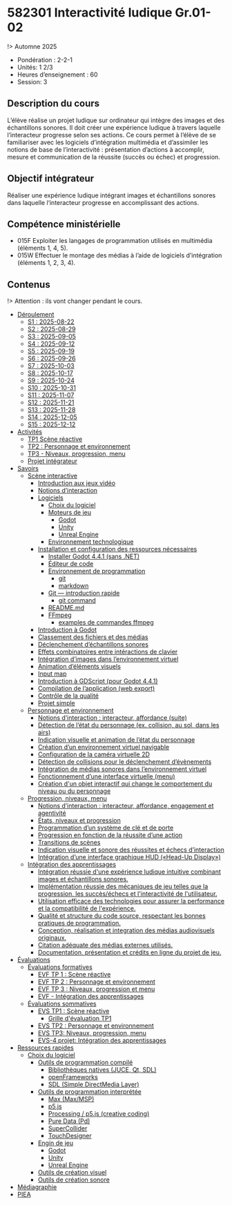 # <!-- varexp:begin COURS  -->582301 Interactivité ludique Gr.01-02<!-- varexp:end -->

!> Automne 2025

* Pondération : 2-2-1
* Unités: 1 2/3
* Heures d’enseignement : 60
* Session: 3

## Description du cours

L’élève réalise un projet ludique sur ordinateur qui intègre des images et des échantillons sonores. Il doit créer une expérience ludique à travers laquelle l’interacteur progresse selon ses actions.  Ce cours permet à l’élève de se familiariser avec les logiciels d’intégration multimédia et d’assimiler les notions de base de l’interactivité : présentation d’actions à accomplir, mesure et communication de la réussite (succès ou échec) et progression.

## Objectif intégrateur

Réaliser une expérience ludique intégrant images et échantillons sonores dans laquelle l‘interacteur progresse en accomplissant des actions.

## Compétence ministérielle

- 015F  Exploiter les langages de programmation utilisés en multimédia (éléments 1, 4, 5).
- 015W  Effectuer le montage des médias à l’aide de logiciels d’intégration (éléments 1, 2, 3, 4).

## Contenus 

!> Attention : ils vont changer pendant le cours.

<!-- start-replace-subnav -->
* [Déroulement](/01-deroulement/)
    * [S1 : <!-- varexp:begin S1 -->2025-08-22<!-- varexp:end -->](/01-deroulement/01/)
    * [S2 : <!-- varexp:begin S2 -->2025-08-29<!-- varexp:end -->](/01-deroulement/02/)
    * [S3 : <!-- varexp:begin S3 -->2025-09-05<!-- varexp:end -->](/01-deroulement/03/)
    * [S4 : <!-- varexp:begin S4 -->2025-09-12<!-- varexp:end -->](/01-deroulement/04/)
    * [S5 : <!-- varexp:begin S5 -->2025-09-19<!-- varexp:end -->](/01-deroulement/05/)
    * [S6 : <!-- varexp:begin S6 -->2025-09-26<!-- varexp:end -->](/01-deroulement/06/)
    * [S7 : <!-- varexp:begin S7 -->2025-10-03<!-- varexp:end -->](/01-deroulement/07/)
    * [S8 : <!-- varexp:begin S8 -->2025-10-17<!-- varexp:end -->](/01-deroulement/08/)
    * [S9 : <!-- varexp:begin S9 -->2025-10-24<!-- varexp:end -->](/01-deroulement/09/)
    * [S10 : <!-- varexp:begin S10 -->2025-10-31<!-- varexp:end -->](/01-deroulement/10/)
    * [S11 : <!-- varexp:begin S11 -->2025-11-07<!-- varexp:end -->](/01-deroulement/11/)
    * [S12 : <!-- varexp:begin S12 -->2025-11-21<!-- varexp:end -->](/01-deroulement/12/)
    * [S13 : <!-- varexp:begin S13 -->2025-11-28<!-- varexp:end -->](/01-deroulement/13/)
    * [S14 : <!-- varexp:begin S14 -->2025-12-05<!-- varexp:end -->](/01-deroulement/14/)
    * [S15 : <!-- varexp:begin S15 -->2025-12-12<!-- varexp:end -->](/01-deroulement/15/)
* [Activités ](/02-activites/)
    * [TP1 Scène réactive](/02-activites/01/)
    * [TP2 : Personnage et environnement](/02-activites/02/)
    * [TP3 - Niveaux, progression, menu](/02-activites/03/)
    * [Projet intégrateur](/02-activites/04/)
* [Savoirs](/03-savoirs/)
    * [Scène interactive](/03-savoirs/01/)
        * [Introduction aux jeux vidéo](/03-savoirs/01/01-intro-jeux-video/)
        * [Notions d’interaction](/03-savoirs/01/02-notions-interactions/)
        * [Logiciels](/03-savoirs/01/03-logiciels/)
            * [Choix du logiciel](/03-savoirs/01/03-logiciels/01-choix-logiciel/)
            * [Moteurs de jeu](/03-savoirs/01/03-logiciels/02-moteurs-de-jeu/)
                * [Godot](/03-savoirs/01/03-logiciels/02-moteurs-de-jeu/godot/)
                * [Unity](/03-savoirs/01/03-logiciels/02-moteurs-de-jeu/unity/)
                * [Unreal Engine](/03-savoirs/01/03-logiciels/02-moteurs-de-jeu/unreal/)
            * [Environnement technologique](/03-savoirs/01/03-logiciels/03-env-techno/)
        * [Installation et configuration des ressources nécessaires](/03-savoirs/01/04-installation/)
            * [Installer Godot 4.4.1 (sans .NET)](/03-savoirs/01/04-installation/01-installation-godot/)
            * [Éditeur de code](/03-savoirs/01/04-installation/02-gestion-code-source/)
            * [Environnement de programmation](/03-savoirs/01/04-installation/03-environnement-programmation/)
                * [git](/03-savoirs/01/04-installation/03-environnement-programmation/git/)
                * [markdown](/03-savoirs/01/04-installation/03-environnement-programmation/markdown/)
            * [Git — introduction rapide](/03-savoirs/01/04-installation/03-git/)
                * [git command](/03-savoirs/01/04-installation/03-git/git-command/)
            * [README.md ](/03-savoirs/01/04-installation/04-readme/)
            * [FFmpeg](/03-savoirs/01/04-installation/05-ffmpeg/)
                * [examples de commandes ffmpeg](/03-savoirs/01/04-installation/05-ffmpeg/examples-ffmpeg/)
        * [Introduction à Godot](/03-savoirs/01/10-intro-godot/)
        * [Classement des fichiers et des médias](/03-savoirs/01/11-classement-fichiers/)
        * [Déclenchement d’échantillons sonores](/03-savoirs/01/12-declenchement-sonore/)
        * [Effets combinatoires entre intéractions de clavier](/03-savoirs/01/13-effets-combinatoires/)
        * [Intégration d’images dans l’environnement virtuel](/03-savoirs/01/14-image-environnement-virtuel/)
        * [Animation d’éléments visuels](/03-savoirs/01/15-animation-elements-visuels/)
        * [Input map](/03-savoirs/01/16-input-map/)
        * [Introduction à GDScript (pour Godot 4.4.1)](/03-savoirs/01/19-gdscript/)
        * [Compilation de l’application (web export)](/03-savoirs/01/20-compilation-export-web/)
        * [Contrôle de la qualité](/03-savoirs/01/21-controle-qualite/)
        * [Projet simple](/03-savoirs/01/30-projet-simple/)
    * [Personnage et environnement](/03-savoirs/02/)
        * [Notions d’interaction : interacteur, affordance (suite)](/03-savoirs/02/01-interactivite-suite/)
        * [Détection de l’état du personnage (ex. collision, au sol, dans les airs)](/03-savoirs/02/02-etats/)
        * [Indication visuelle et animation de l’état du personnage](/03-savoirs/02/03-etats-animation/)
        * [Création d’un environnement virtuel navigable](/03-savoirs/02/04-deplacement-environnement/)
        * [Configuration de la caméra virtuelle 2D](/03-savoirs/02/05-camera2d/)
        * [Détection de collisions pour le déclenchement d’évènements](/03-savoirs/02/06-collisions/)
        * [Intégration de médias sonores dans l’environnement virtuel](/03-savoirs/02/07-localisation-sonore/)
        * [Fonctionnement d’une interface virtuelle (menu)](/03-savoirs/02/08-menu/)
        * [Création d'un objet interactif qui change le comportement du niveau ou du personnage](/03-savoirs/02/09-objet-comportement/)
    * [Progression, niveaux, menu ](/03-savoirs/03/)
        * [Notions d’interaction : interacteur, affordance, engagement et agentivité](/03-savoirs/03/01-interactivite-suite/)
        * [États, niveaux et progression](/03-savoirs/03/02-etat-niveau-progression/)
        * [Programmation d’un système de clé et de porte](/03-savoirs/03/03-clef-porte/)
        * [Progression en fonction de la réussite d’une action](/03-savoirs/03/04-progression-conditionnelle/)
        * [Transitions de scènes](/03-savoirs/03/05-transition-scene/)
        * [Indication visuelle et sonore des réussites et échecs d’interaction](/03-savoirs/03/06-indication-etat/)
        * [Intégration d’une interface graphique HUD («Head-Up Display»)](/03-savoirs/03/07-hud/)
    * [Intégration des apprentissages](/03-savoirs/04/)
        * [Intégration réussie d'une expérience ludique intuitive combinant images et échantillons sonores.](/03-savoirs/04/01-experience-ludique/)
        * [Implémentation réussie des mécaniques de jeu telles que la progression, les succès/échecs et l'interactivité de l'utilisateur.](/03-savoirs/04/02-mecanique-jeu/)
        * [Utilisation efficace des technologies pour assurer la performance et la compatibilité de l'expérience.](/03-savoirs/04/03-performance/)
        * [Qualité et structure du code source, respectant les bonnes pratiques de programmation.](/03-savoirs/04/04-code-source/)
        * [Conception, réalisation et integration des médias audiovisuels originaux.](/03-savoirs/04/05-conception-media/)
        * [Citation adéquate des médias externes utilisés.](/03-savoirs/04/06-medias-externes/)
        * [Documentation, présentation et crédits en ligne du projet de jeu.](/03-savoirs/04/07-documentation-mise-en-ligne/)
* [Évaluations](/04-evaluations/)
    * [Évaluations formatives](/04-evaluations/formatives/)
        * [EVF TP 1 : Scène réactive](/04-evaluations/formatives/01/)
        * [EVF TP 2 : Personnage et environnement](/04-evaluations/formatives/02/)
        * [EVF TP 3 : Niveaux, progression et menu](/04-evaluations/formatives/03/)
        * [EVF - Intégration des apprentissages](/04-evaluations/formatives/04/)
    * [Évaluations sommatives](/04-evaluations/sommatives/)
        * [EVS TP1 : Scène réactive](/04-evaluations/sommatives/01/)
            * [Grille d'évaluation TP1](/04-evaluations/sommatives/01/grille-evaluation/)
        * [EVS TP2 : Personnage et environnement](/04-evaluations/sommatives/02/)
        * [EVS TP3: Niveaux, progression, menu ](/04-evaluations/sommatives/03/)
        * [EVS-4 projet: Intégration des apprentissages](/04-evaluations/sommatives/04/)
* [Ressources rapides](/05-ressources-rapides/)
    * [Choix du logiciel](/05-ressources-rapides/02-logiciels/)
        * [Outils de programmation compilé](/05-ressources-rapides/02-logiciels/00-compile/)
            * [Bibliothèques natives (JUCE, Qt, SDL)](/05-ressources-rapides/02-logiciels/00-compile/juce/)
            * [openFrameworks](/05-ressources-rapides/02-logiciels/00-compile/openframeworks/)
            * [SDL (Simple DirectMedia Layer)](/05-ressources-rapides/02-logiciels/00-compile/sdl/)
        * [Outils de programmation interprétée ](/05-ressources-rapides/02-logiciels/01-interprete/)
            * [Max (Max/MSP)](/05-ressources-rapides/02-logiciels/01-interprete/max/)
            * [p5.js](/05-ressources-rapides/02-logiciels/01-interprete/p5js/)
            * [Processing / p5.js (creative coding)](/05-ressources-rapides/02-logiciels/01-interprete/processing/)
            * [Pure Data (Pd)](/05-ressources-rapides/02-logiciels/01-interprete/pure-data/)
            * [SuperCollider](/05-ressources-rapides/02-logiciels/01-interprete/supercollider/)
            * [TouchDesigner](/05-ressources-rapides/02-logiciels/01-interprete/touchdesigner/)
        * [Engin de jeu](/05-ressources-rapides/02-logiciels/02-engin-de-jeux/)
            * [Godot](/05-ressources-rapides/02-logiciels/02-engin-de-jeux/godot/)
            * [Unity](/05-ressources-rapides/02-logiciels/02-engin-de-jeux/unity/)
            * [Unreal Engine](/05-ressources-rapides/02-logiciels/02-engin-de-jeux/unreal/)
        * [Outils de création visuel](/05-ressources-rapides/02-logiciels/10-creation-visuelle/)
        * [Outils de création sonore](/05-ressources-rapides/02-logiciels/20-creation-sonore/)
* [Médiagraphie](/06-mediagraphie/)
* [PIEA](/07-piea/)
<!-- end-replace-subnav -->
